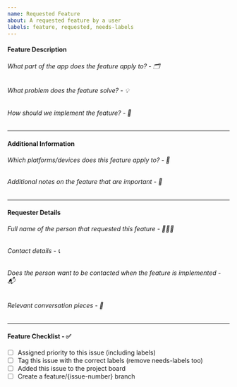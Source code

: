 ```yaml
---
name: Requested Feature
about: A requested feature by a user
labels: feature, requested, needs-labels
---
```


#### Feature Description

###### What part of the app does the feature apply to? - 🗂
<!-- e.g. mail, authentication, storage, etc. -->

###### What problem does the feature solve? - 💡
<!-- Shortly describe what the problem is this feature would be solving -->

###### How should we implement the feature? - 📖
<!-- Describe in as much detail as possible (but keep it to a few sentences if possible) -->

---

#### Additional Information

###### Which platforms/devices does this feature apply to? - 📱
<!-- In case it applies, define which platforms and devices this feature applies to -->

###### Additional notes on the feature that are important - 📝
<!-- Include any other details or thoughts on the feature -->

---

#### Requester Details

###### Full name of the person that requested this feature - 🙋🏻‍♂️
<!-- e.g. Luca Silverentand -->

###### Contact details - 📞
<!-- e.g. @luca.silverentand (Instagram) or luca@onzero.company -->

###### Does the person want to be contacted when the feature is implemented - 📬
<!-- Yes/No -->

###### Relevant conversation pieces - 💬
<!-- Insert chat or transcript here -->

---

#### Feature Checklist - ✅
<!-- Add a list of actionable items -->

- [ ] Assigned priority to this issue (including labels)
- [ ] Tag this issue with the correct labels (remove needs-labels too)
- [ ] Added this issue to the project board
- [ ] Create a feature/{issue-number} branch
